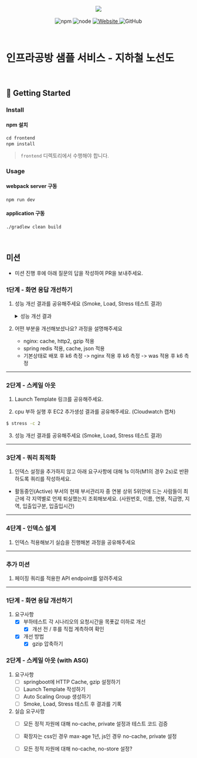 <p align="center">
    <img width="200px;" src="https://raw.githubusercontent.com/woowacourse/atdd-subway-admin-frontend/master/images/main_logo.png"/>
</p>
<p align="center">
  <img alt="npm" src="https://img.shields.io/badge/npm-%3E%3D%205.5.0-blue">
  <img alt="node" src="https://img.shields.io/badge/node-%3E%3D%209.3.0-blue">
  <a href="https://edu.nextstep.camp/c/R89PYi5H" alt="nextstep atdd">
    <img alt="Website" src="https://img.shields.io/website?url=https%3A%2F%2Fedu.nextstep.camp%2Fc%2FR89PYi5H">
  </a>
  <img alt="GitHub" src="https://img.shields.io/github/license/next-step/atdd-subway-service">
</p>

<br>

# 인프라공방 샘플 서비스 - 지하철 노선도

<br>

## 🚀 Getting Started

### Install

#### npm 설치

```
cd frontend
npm install
```

> `frontend` 디렉토리에서 수행해야 합니다.

### Usage

#### webpack server 구동

```
npm run dev
```

#### application 구동

```
./gradlew clean build
```

<br>

## 미션

* 미션 진행 후에 아래 질문의 답을 작성하여 PR을 보내주세요.

### 1단계 - 화면 응답 개선하기

1. 성능 개선 결과를 공유해주세요 (Smoke, Load, Stress 테스트 결과)

   <details>
   <summary>성능 개선 결과</summary>

    - Smoke 테스트
        - Smoke k6 before
        - ![smoke-k6-before](./docs/step1/smoke/smoke_k6_before.png)
        - Smoke k6 after_nginx
        - ![smoke-k6-after](./docs/step1/smoke/smoke_k6_after1_nginx.png)
        - Smoke k6 after_nginx_was
        - ![smoke-k6-after](./docs/step1/smoke/smoke_k6_after2_nginx_was.png)
        - Smoke grafana before
        - ![smoke-grafana-before](./docs/step1/smoke/smoke_grafana_before.png)
        - Smoke grafana after_nginx
        - ![smoke-grafana-after](./docs/step1/smoke/smoke_grafana_after1_nginx.png)
        - Smoke grafana after_nginx_was
        - ![smoke-grafana-after](./docs/step1/smoke/smoke_grafana_after2_nginx_was.png)
    - Load 테스트
        - Load k6 before
        - ![load-k6-before](./docs/step1/load/load_k6_before.png)
        - Load k6 after_nginx
        - ![load-k6-after](./docs/step1/load/load_k6_after1_nginx.png)
        - Load k6 after_nginx_was
        - ![load-k6-after](./docs/step1/load/load_k6_after2_nginx_was.png)
        - Load grafana before
        - ![load-grafana-before](./docs/step1/load/load_grafana_before.png)
        - Load grafana after_nginx
        - ![load-grafana-after](./docs/step1/load/load_grafana_after1_nginx.png)
        - Load grafana after_nginx_was
        - ![load-grafana-after](./docs/step1/load/load_grafana_after2_nginx_was.png)
    - Stress 테스트
        - Stress k6 before
        - ![stress-k6-before](./docs/step1/stress/stress_k6_before.png)
        - Stress k6 after_nginx
        - ![stress-k6-after](./docs/step1/stress/stress_k6_after1_nginx.png)
        - Stress k6 after_nginx_was
        - ![stress-k6-after](./docs/step1/stress/stress_k6_after2_nginx_was.png)
        - Stress grafana before
        - ![stress-grafana-before](./docs/step1/stress/stress_grafana_before.png)
        - Stress grafana after_nginx
        - ![stress-grafana-after](./docs/step1/stress/stress_grafana_after1_nginx.png)
        - Stress grafana after_nginx
        - ![stress-grafana-after](./docs/step1/stress/stress_grafana_after2_nginx_was.png)

    </details> 

2. 어떤 부분을 개선해보셨나요? 과정을 설명해주세요
    - nginx: cache, http2, gzip 적용
    - spring redis 적용, cache, json 적용
    - 기본상태로 배포 후 k6 측정 -> nginx 적용 후 k6 측정 -> was 적용 후 k6 측정

---

### 2단계 - 스케일 아웃

1. Launch Template 링크를 공유해주세요.

2. cpu 부하 실행 후 EC2 추가생성 결과를 공유해주세요. (Cloudwatch 캡쳐)

```sh
$ stress -c 2
```

3. 성능 개선 결과를 공유해주세요 (Smoke, Load, Stress 테스트 결과)

---

### 3단계 - 쿼리 최적화

1. 인덱스 설정을 추가하지 않고 아래 요구사항에 대해 1s 이하(M1의 경우 2s)로 반환하도록 쿼리를 작성하세요.

- 활동중인(Active) 부서의 현재 부서관리자 중 연봉 상위 5위안에 드는 사람들이 최근에 각 지역별로 언제 퇴실했는지 조회해보세요. (사원번호, 이름, 연봉, 직급명, 지역, 입출입구분, 입출입시간)

---

### 4단계 - 인덱스 설계

1. 인덱스 적용해보기 실습을 진행해본 과정을 공유해주세요

---

### 추가 미션

1. 페이징 쿼리를 적용한 API endpoint를 알려주세요

---

### 1단계 - 화면 응답 개선하기

1. 요구사항
    - [x] 부하테스트 각 시나리오의 요청시간을 목푯값 이하로 개선
        - [x] 개선 전 / 후를 직접 계측하여 확인
    - [x] 개선 방법
        - [x] gzip 압축하기

### 2단계 - 스케일 아웃 (with ASG)

1. 요구사항
    - [ ] springboot에 HTTP Cache, gzip 설정하기
    - [ ] Launch Template 작성하기
    - [ ] Auto Scaling Group 생성하기
    - [ ] Smoke, Load, Stress 테스트 후 결과를 기록
2. 실습 요구사항
    - [ ] 모든 정적 자원에 대해 no-cache, private 설정과 테스트 코드 검증
    - [ ] 확장자는 css인 경우 max-age 1년, js인 경우 no-cache, private 설정
    - [ ] 모든 정적 자원에 대해 no-cache, no-store 설정?

